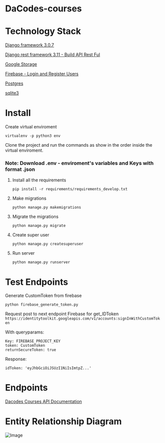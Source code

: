 # DaCodes-courses

# Technology Stack

   [Django framework 3.0.7](https://www.djangoproject.com/)

   [Django rest framework 3.11 - Build API Rest Ful](https://www.django-rest-framework.org/)

   [Google Storage](https://cloud.google.com/storage)

   [Firebase - Login and Register Users](https://firebase.google.com/?hl=es)
   
   [Postgres](https://www.postgresql.org/)

   [sqlite3](https://www.sqlite.org/)

# Install

Create virtual enviroment

    virtualenv -p python3 env

Clone the project and run the commands as show in the order inside the virtual enviroment.

### Note: Download .env - enviroment's variables and Keys with format .json

1. Install all the requirements

    `pip install -r requirements/requirements_develop.txt`

2. Make migrations

    `python manage.py makemigrations`

3. Migrate the migrations

    `python manage.py migrate`

4. Create super user

    `python manage.py createsuperuser`

5. Run server

    `python manage.py runserver`

# Test Endpoints

Generate CustomToken from firebase

`python firebase_generate_token.py`

Request post to next endpoint Firebase for get_IDToken
`https://identitytoolkit.googleapis.com/v1/accounts:signInWithCustomToken`

With queryparams:

    Key: FIREBASE_PROJECT_KEY
    token: CustomToken
    returnSecureToken: true

Response:

    idToken: 'eyJhbGciOiJSUzI1NiIsImtpZ...'


# Endpoints
   [Dacodes Courses API Documentation](https://documenter.getpostman.com/view/11766693/T1DmDyPy)

# Entity Relationship Diagram
![Image](https://storage.googleapis.com/bucket-dacodes-courses/Dacodes-Courses.png)